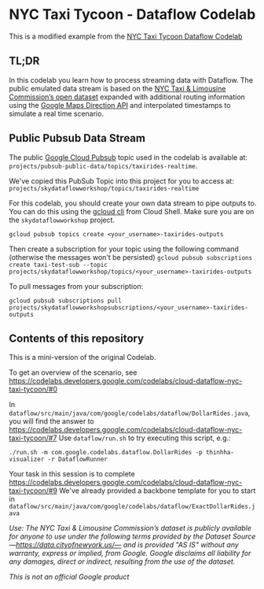 # NYC Taxi Tycoon - Dataflow Codelab

This is a modified example from the [NYC Taxi Tycoon Dataflow Codelab](https://gcplab.me/codelabs/cloud-dataflow-nyc-taxi-tycoon) 

## TL;DR
In this codelab you learn how to process streaming data with Dataflow. The public emulated data stream is based on 
the [NYC Taxi & Limousine Commission’s open dataset](https://data.cityofnewyork.us/) expanded with additional routing 
information using the [Google Maps Direction API](https://developers.google.com/maps/documentation/directions/) and 
interpolated timestamps to simulate a real time scenario.

## Public Pubsub Data Stream
The public [Google Cloud Pubsub](https://cloud.google.com/pubsub/) topic used in the codelab is available at: 
`projects/pubsub-public-data/topics/taxirides-realtime`.

We've copied this PubSub Topic into this project for you to access at:
`projects/skydataflowworkshop/topics/taxirides-realtime`

For this codelab, you should create your own data stream to pipe outputs to. You can do this using the [gcloud cli](https://cloud.google.com/sdk/gcloud/) from Cloud Shell. 
Make sure you are on the `skydataflowworkshop` project.

```gcloud pubsub topics create <your_username>-taxirides-outputs```

Then create a subscription for your topic using the following command (otherwise the messages won't be persisted)
```gcloud pubsub subscriptions create taxi-test-sub --topic projects/skydataflowworkshop/topics/<your_username>-taxirides-outputs```

To pull messages from your subscription:

```gcloud pubsub subscriptions pull projects/skydataflowworkshopsubscriptions/<your_username>-taxirides-outputs```

## Contents of this repository

This is a mini-version of the original Codelab.

To get an overview of the scenario, see https://codelabs.developers.google.com/codelabs/cloud-dataflow-nyc-taxi-tycoon/#0

In `dataflow/src/main/java/com/google/codelabs/dataflow/DollarRides.java`, you will find the answer to https://codelabs.developers.google.com/codelabs/cloud-dataflow-nyc-taxi-tycoon/#7
Use `dataflow/run.sh` to try executing this script, e.g.:

```
./run.sh -m com.google.codelabs.dataflow.DollarRides -p thinhha-visualizer -r DataflowRunner
```

Your task in this session is to complete https://codelabs.developers.google.com/codelabs/cloud-dataflow-nyc-taxi-tycoon/#9
We've already provided a backbone template for you to start in `dataflow/src/main/java/com/google/codelabs/dataflow/ExactDollarRides.java`

*Use: The NYC Taxi & Limousine Commission’s dataset is publicly available for anyone to use under the following terms 
provided by the Dataset Source —https://data.cityofnewyork.us/— and is provided "AS IS" without any warranty, express 
or implied, from Google. 
Google disclaims all liability for any damages, direct or indirect, resulting from the use of the dataset.*

*This is not an official Google product*
